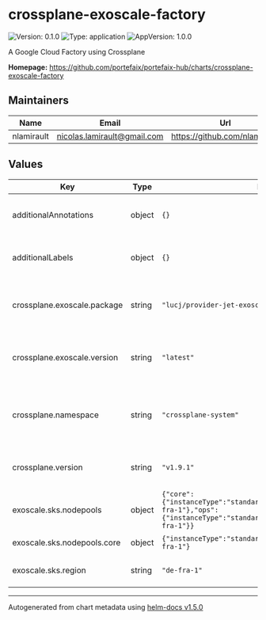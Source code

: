 # crossplane-exoscale-factory

![Version: 0.1.0](https://img.shields.io/badge/Version-0.1.0-informational?style=flat-square) ![Type: application](https://img.shields.io/badge/Type-application-informational?style=flat-square) ![AppVersion: 1.0.0](https://img.shields.io/badge/AppVersion-1.0.0-informational?style=flat-square)

A Google Cloud Factory using Crossplane

**Homepage:** <https://github.com/portefaix/portefaix-hub/charts/crossplane-exoscale-factory>

## Maintainers

| Name | Email | Url |
| ---- | ------ | --- |
| nlamirault | nicolas.lamirault@gmail.com | https://github.com/nlamirault |

## Values

| Key | Type | Default | Description |
|-----|------|---------|-------------|
| additionalAnnotations | object | `{}` | Additional annotations to add to all resources |
| additionalLabels | object | `{}` | Additional labels to add to all resources |
| crossplane.exoscale.package | string | `"lucj/provider-jet-exoscale-amd64"` | The Crossplane Exoscale package name |
| crossplane.exoscale.version | string | `"latest"` | The Crossplane Exoscale provider version |
| crossplane.namespace | string | `"crossplane-system"` | Namespace which contains the Crossplane controller |
| crossplane.version | string | `"v1.9.1"` | The Crossplane controller version |
| exoscale.sks.nodepools | object | `{"core":{"instanceType":"standard.medium","size":1,"zone":"de-fra-1"},"ops":{"instanceType":"standard.medium","size":1,"zone":"de-fra-1"}}` | SKS node pools |
| exoscale.sks.nodepools.core | object | `{"instanceType":"standard.medium","size":1,"zone":"de-fra-1"}` | The Core node pool |
| exoscale.sks.region | string | `"de-fra-1"` | The Exoscale region |

----------------------------------------------
Autogenerated from chart metadata using [helm-docs v1.5.0](https://github.com/norwoodj/helm-docs/releases/v1.5.0)
